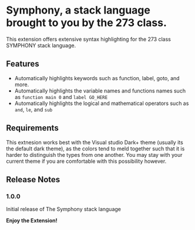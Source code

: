 # Symphony, a stack language brought to you by the 273 class.

This extension offers extensive syntax highlighting for the 273 class SYMPHONY stack language.

## Features

- Automatically highlights keywords such as function, label, goto, and more.
- Automatically highlights the variable names and functions names such as `function main 0` and `label GO_HERE`
- Automatically highlights the logical and mathematical operators such as `and`, `le`, and `sub` 

## Requirements

This extnesion works best with the Visual studio Dark+ theme (usually its the default dark theme), as the colors tend to meld together such that it is harder to distinguish the types from one another. You may stay with your current theme if you are comfortable with this possibility however. 

## Release Notes

### 1.0.0

Initial release of The Symphony stack language


**Enjoy the Extension!**
